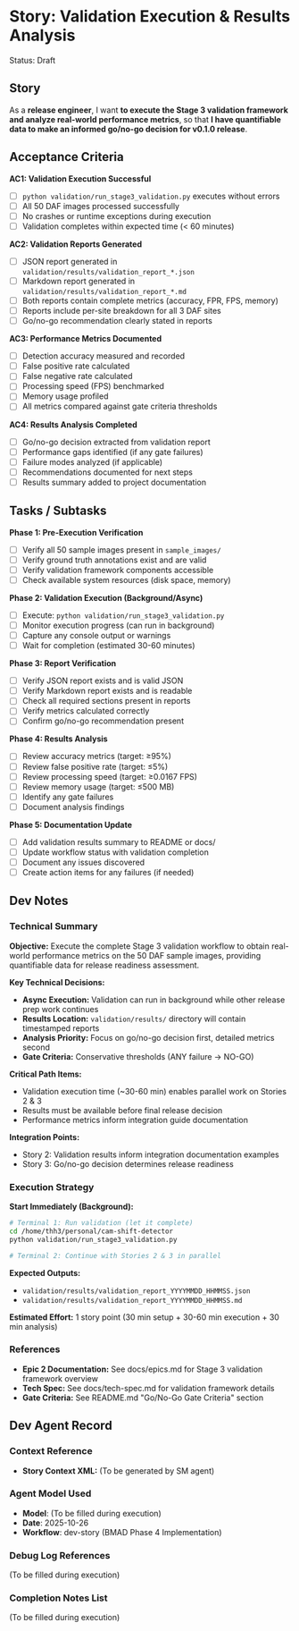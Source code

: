 # Story: Validation Execution & Results Analysis

Status: Draft

## Story

As a **release engineer**,
I want **to execute the Stage 3 validation framework and analyze real-world performance metrics**,
so that **I have quantifiable data to make an informed go/no-go decision for v0.1.0 release**.

## Acceptance Criteria

**AC1: Validation Execution Successful**
- [ ] `python validation/run_stage3_validation.py` executes without errors
- [ ] All 50 DAF images processed successfully
- [ ] No crashes or runtime exceptions during execution
- [ ] Validation completes within expected time (< 60 minutes)

**AC2: Validation Reports Generated**
- [ ] JSON report generated in `validation/results/validation_report_*.json`
- [ ] Markdown report generated in `validation/results/validation_report_*.md`
- [ ] Both reports contain complete metrics (accuracy, FPR, FPS, memory)
- [ ] Reports include per-site breakdown for all 3 DAF sites
- [ ] Go/no-go recommendation clearly stated in reports

**AC3: Performance Metrics Documented**
- [ ] Detection accuracy measured and recorded
- [ ] False positive rate calculated
- [ ] False negative rate calculated
- [ ] Processing speed (FPS) benchmarked
- [ ] Memory usage profiled
- [ ] All metrics compared against gate criteria thresholds

**AC4: Results Analysis Completed**
- [ ] Go/no-go decision extracted from validation report
- [ ] Performance gaps identified (if any gate failures)
- [ ] Failure modes analyzed (if applicable)
- [ ] Recommendations documented for next steps
- [ ] Results summary added to project documentation

## Tasks / Subtasks

**Phase 1: Pre-Execution Verification**
- [ ] Verify all 50 sample images present in `sample_images/`
- [ ] Verify ground truth annotations exist and are valid
- [ ] Verify validation framework components accessible
- [ ] Check available system resources (disk space, memory)

**Phase 2: Validation Execution (Background/Async)**
- [ ] Execute: `python validation/run_stage3_validation.py`
- [ ] Monitor execution progress (can run in background)
- [ ] Capture any console output or warnings
- [ ] Wait for completion (estimated 30-60 minutes)

**Phase 3: Report Verification**
- [ ] Verify JSON report exists and is valid JSON
- [ ] Verify Markdown report exists and is readable
- [ ] Check all required sections present in reports
- [ ] Verify metrics calculated correctly
- [ ] Confirm go/no-go recommendation present

**Phase 4: Results Analysis**
- [ ] Review accuracy metrics (target: ≥95%)
- [ ] Review false positive rate (target: ≤5%)
- [ ] Review processing speed (target: ≥0.0167 FPS)
- [ ] Review memory usage (target: ≤500 MB)
- [ ] Identify any gate failures
- [ ] Document analysis findings

**Phase 5: Documentation Update**
- [ ] Add validation results summary to README or docs/
- [ ] Update workflow status with validation completion
- [ ] Document any issues discovered
- [ ] Create action items for any failures (if needed)

## Dev Notes

### Technical Summary

**Objective:** Execute the complete Stage 3 validation workflow to obtain real-world performance metrics on the 50 DAF sample images, providing quantifiable data for release readiness assessment.

**Key Technical Decisions:**
- **Async Execution:** Validation can run in background while other release prep work continues
- **Results Location:** `validation/results/` directory will contain timestamped reports
- **Analysis Priority:** Focus on go/no-go decision first, detailed metrics second
- **Gate Criteria:** Conservative thresholds (ANY failure → NO-GO)

**Critical Path Items:**
- Validation execution time (~30-60 min) enables parallel work on Stories 2 & 3
- Results must be available before final release decision
- Performance metrics inform integration guide documentation

**Integration Points:**
- Story 2: Validation results inform integration documentation examples
- Story 3: Go/no-go decision determines release readiness

### Execution Strategy

**Start Immediately (Background):**
```bash
# Terminal 1: Run validation (let it complete)
cd /home/thh3/personal/cam-shift-detector
python validation/run_stage3_validation.py

# Terminal 2: Continue with Stories 2 & 3 in parallel
```

**Expected Outputs:**
- `validation/results/validation_report_YYYYMMDD_HHMMSS.json`
- `validation/results/validation_report_YYYYMMDD_HHMMSS.md`

**Estimated Effort:** 1 story point (30 min setup + 30-60 min execution + 30 min analysis)

### References

- **Epic 2 Documentation:** See docs/epics.md for Stage 3 validation framework overview
- **Tech Spec:** See docs/tech-spec.md for validation framework details
- **Gate Criteria:** See README.md "Go/No-Go Gate Criteria" section

## Dev Agent Record

### Context Reference

- **Story Context XML:** (To be generated by SM agent)

### Agent Model Used

- **Model**: (To be filled during execution)
- **Date**: 2025-10-26
- **Workflow**: dev-story (BMAD Phase 4 Implementation)

### Debug Log References

(To be filled during execution)

### Completion Notes List

(To be filled during execution)
